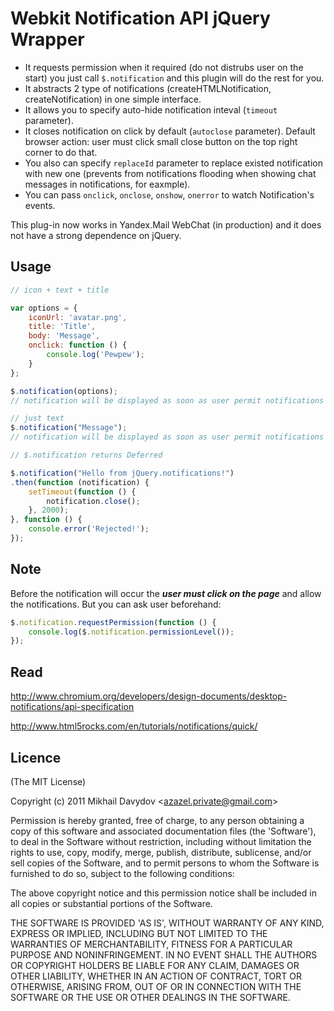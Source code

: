 # Webkit Notification API jQuery Wrapper

  - It requests permission when it required (do not distrubs user on the start) you just call `$.notification` and this plugin will do the rest for you.
  - It abstracts 2 type of notifications (createHTMLNotification, createNotification) in one simple interface.
  - It allows you to specify auto-hide notification inteval (`timeout` parameter). 
  - It closes notification on click by default (`autoclose` parameter). Default browser action: user must click small close button on the top right corner to do that. 
  - You also can specify `replaceId` parameter to replace existed notification with new one (prevents from notifications flooding when showing chat messages in notifications, for eaxmple).
  - You can pass `onclick`, `onclose`, `onshow`, `onerror` to watch Notification's events.

This plug-in now works in Yandex.Mail WebChat (in production) and it does not have a strong dependence on jQuery.

## Usage

```javascript
// icon + text + title

var options = {
    iconUrl: 'avatar.png',
    title: 'Title',
    body: 'Message',
    onclick: function () {
        console.log('Pewpew');
    }
};

$.notification(options);
// notification will be displayed as soon as user permit notifications
```

```javascript
// just text
$.notification("Message");
// notification will be displayed as soon as user permit notifications
```

```javascript
// $.notification returns Deferred

$.notification("Hello from jQuery.notifications!")
.then(function (notification) {
    setTimeout(function () {
        notification.close();
    }, 2000);
}, function () {
    console.error('Rejected!');
});
```

## Note

Before the notification will occur the ***user must click on the page*** and allow the notifications.
But you can ask user beforehand:

```javascript
$.notification.requestPermission(function () {
    console.log($.notification.permissionLevel());
});
```

## Read

http://www.chromium.org/developers/design-documents/desktop-notifications/api-specification

http://www.html5rocks.com/en/tutorials/notifications/quick/

## Licence

(The MIT License)

Copyright (c) 2011 Mikhail Davydov &lt;azazel.private@gmail.com&gt;

Permission is hereby granted, free of charge, to any person obtaining
a copy of this software and associated documentation files (the
'Software'), to deal in the Software without restriction, including
without limitation the rights to use, copy, modify, merge, publish,
distribute, sublicense, and/or sell copies of the Software, and to
permit persons to whom the Software is furnished to do so, subject to
the following conditions:

The above copyright notice and this permission notice shall be
included in all copies or substantial portions of the Software.

THE SOFTWARE IS PROVIDED 'AS IS', WITHOUT WARRANTY OF ANY KIND,
EXPRESS OR IMPLIED, INCLUDING BUT NOT LIMITED TO THE WARRANTIES OF
MERCHANTABILITY, FITNESS FOR A PARTICULAR PURPOSE AND NONINFRINGEMENT.
IN NO EVENT SHALL THE AUTHORS OR COPYRIGHT HOLDERS BE LIABLE FOR ANY
CLAIM, DAMAGES OR OTHER LIABILITY, WHETHER IN AN ACTION OF CONTRACT,
TORT OR OTHERWISE, ARISING FROM, OUT OF OR IN CONNECTION WITH THE
SOFTWARE OR THE USE OR OTHER DEALINGS IN THE SOFTWARE.
